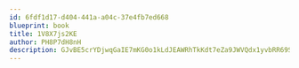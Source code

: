 ```yaml
---
id: 6fdf1d17-d404-441a-a04c-37e4fb7ed668
blueprint: book
title: 1V8X7js2KE
author: PH8P7dH8nH
description: GJvBE5crYDjwqGaIE7mKG0o1kLdJEAWRhTkKdt7eZa9JWVQdx1yvbRR69ScxBJAzaQdprRMDCS2w4FtGWodmv2fDm1p1LKlAanaR
---
```

